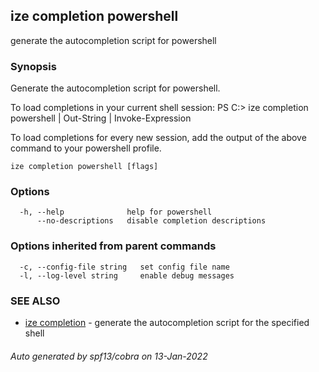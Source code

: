 ## ize completion powershell

generate the autocompletion script for powershell

### Synopsis


Generate the autocompletion script for powershell.

To load completions in your current shell session:
PS C:\> ize completion powershell | Out-String | Invoke-Expression

To load completions for every new session, add the output of the above command
to your powershell profile.


```
ize completion powershell [flags]
```

### Options

```
  -h, --help              help for powershell
      --no-descriptions   disable completion descriptions
```

### Options inherited from parent commands

```
  -c, --config-file string   set config file name
  -l, --log-level string     enable debug messages
```

### SEE ALSO

* [ize completion](ize_completion.md)	 - generate the autocompletion script for the specified shell

###### Auto generated by spf13/cobra on 13-Jan-2022
